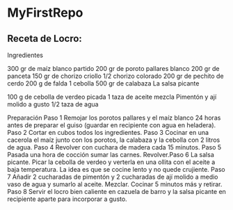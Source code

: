 # MyFirstRepo

## Receta de Locro:

Ingredientes

300 gr de maíz blanco partido
200 gr de poroto pallares blanco
200 gr de panceta
150 gr de chorizo criollo
1/2 chorizo colorado
200 gr de pechito de cerdo
200 g de falda
1 cebolla
500 gr de calabaza
La salsa picante

100 g de cebolla de verdeo picada
1 taza de aceite mezcla
Pimentón y ají molido a gusto
1/2 taza de agua

Preparación
Paso 1 Remojar los porotos pallares y el maíz blanco 24 horas antes de preparar el guiso (guardar en recipiente con agua en heladera).
Paso 2 Cortar en cubos todos los ingredientes. 
Paso 3 Cocinar en una cacerola el maíz junto con los porotos, la calabaza y la cebolla con 2 litros de agua.
Paso 4 Revolver con cuchara de madera cada 15 minutos.
Paso 5 Pasada una hora de cocción sumar las carnes. Revolver.​
Paso 6 La salsa picante. Picar la cebolla de verdeo y verterla en una ollita con el aceite a baja temperatura. La idea es que se cocine lento y no quede crujiente.
Paso 7 Añadir 2 cucharadas de pimentón y 2 cucharadas de ají molido a medio vaso de agua y sumarlo al aceite. Mezclar. Cocinar 5 minutos más y retirar.
Paso 8 Servir el locro bien caliente en cazuela de barro y la salsa picante en recipiente aparte para incorporar a gusto.